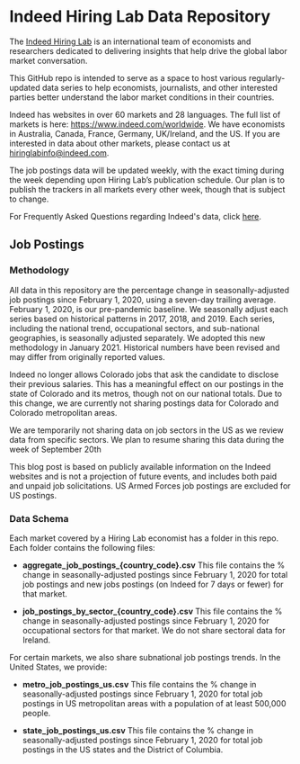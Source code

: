 # Indeed Hiring Lab Data Repository

The [Indeed Hiring Lab](http://hiringlab.org) is an international team of economists and researchers dedicated to delivering insights that help drive the global labor market conversation.

This GitHub repo is intended to serve as a space to host various regularly-updated data series to help economists, journalists, and other interested parties better understand the labor market conditions in their countries.

Indeed has websites in over 60 markets and 28 languages.  The full list of markets is here: https://www.indeed.com/worldwide.  We have economists in Australia, Canada, France, Germany, UK/Ireland, and the US. If you are interested in data about other markets, please contact us at hiringlabinfo@indeed.com.

The job postings data will be updated weekly, with the exact timing during the week depending upon Hiring Lab’s publication schedule. Our plan is to publish the trackers in all markets every other week, though that is subject to change.

For Frequently Asked Questions regarding Indeed's data, click [here](https://www.hiringlab.org/indeed-data-faq/).

## Job Postings
### Methodology

All data in this repository are the percentage change in seasonally-adjusted job postings since February 1, 2020, using a seven-day trailing average. February 1, 2020, is our pre-pandemic baseline. We seasonally adjust each series based on historical patterns in 2017, 2018, and 2019. Each series, including the national trend, occupational sectors, and sub-national geographies, is seasonally adjusted separately. We adopted this new methodology in January 2021. Historical numbers have been revised and may differ from originally reported values.

Indeed no longer allows Colorado jobs that ask the candidate to disclose their previous salaries. This has a meaningful effect on our postings in the state of Colorado and its metros, though not on our national totals. Due to this change, we are currently not sharing postings data for Colorado and Colorado metropolitan areas.

We are temporarily not sharing data on job sectors in the US as we review data from specific sectors. We plan to resume sharing this data during the week of September 20th

This blog post is based on publicly available information on the Indeed websites and is not a projection of future events, and includes both paid and unpaid job solicitations. US Armed Forces job postings are excluded for US postings.

### Data Schema

Each market covered by a Hiring Lab economist has a folder in this repo. Each folder contains the following files:

* **aggregate_job_postings_{country_code}.csv**
This file contains the % change in seasonally-adjusted postings since February 1, 2020 for total job postings and new jobs postings (on Indeed for 7 days or fewer) for that market.

* **job_postings_by_sector_{country_code}.csv**
This file contains the % change in seasonally-adjusted postings since February 1, 2020 for occupational sectors for that market. We do not share sectoral data for Ireland.

For certain markets, we also share subnational job postings trends. In the United States, we provide:

* **metro_job_postings_us.csv**
This file contains the % change in seasonally-adjusted postings since February 1, 2020 for total job postings in US metropolitan areas with a population of at least 500,000 people.

* **state_job_postings_us.csv**
This file contains the % change in seasonally-adjusted postings since February 1, 2020 for total job postings in the US states and the District of Columbia.

